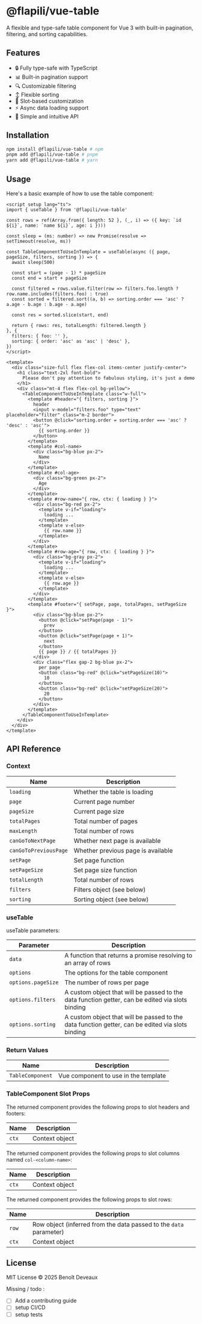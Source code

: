 # @flapili/vue-table

A flexible and type-safe table component for Vue 3 with built-in pagination, filtering, and sorting capabilities.

## Features

- 🔒 Fully type-safe with TypeScript
- 📊 Built-in pagination support
- 🔍 Customizable filtering
- ↕️ Flexible sorting
- 🎨 Slot-based customization
- ⚡ Async data loading support
- 🎯 Simple and intuitive API

## Installation

```bash
npm install @flapili/vue-table # npm
pnpm add @flapili/vue-table # pnpm
yarn add @flapili/vue-table # yarn
```

## Usage

Here's a basic example of how to use the table component:

```vue
<script setup lang="ts">
import { useTable } from '@flapili/vue-table'

const rows = ref(Array.from({ length: 52 }, (_, i) => ({ key: `id ${i}`, name: `name ${i}`, age: i })))

const sleep = (ms: number) => new Promise(resolve => setTimeout(resolve, ms))

const TableComponentToUseInTemplate = useTable(async ({ page, pageSize, filters, sorting }) => {
  await sleep(500)

  const start = (page - 1) * pageSize
  const end = start + pageSize

  const filtered = rows.value.filter(row => filters.foo.length ? row.name.includes(filters.foo) : true)
  const sorted = filtered.sort((a, b) => sorting.order === 'asc' ? a.age - b.age : b.age - a.age)

  const res = sorted.slice(start, end)

  return { rows: res, totalLength: filtered.length }
}, {
  filters: { foo: '' },
  sorting: { order: 'asc' as 'asc' | 'desc' },
})
</script>

<template>
  <div class="size-full flex flex-col items-center justify-center">
    <h1 class="text-2xl font-bold">
      Please don't pay attention to fabulous styling, it's just a demo
    </h1>
    <div class="mt-4 flex flex-col bg-yellow">
      <TableComponentToUseInTemplate class="w-full">
        <template #header="{ filters, sorting }">
          header
          <input v-model="filters.foo" type="text" placeholder="filter" class="m-2 border">
          <button @click="sorting.order = sorting.order === 'asc' ? 'desc' : 'asc'">
            {{ sorting.order }}
          </button>
        </template>
        <template #col-name>
          <div class="bg-blue px-2">
            Name
          </div>
        </template>
        <template #col-age>
          <div class="bg-green px-2">
            Age
          </div>
        </template>
        <template #row-name="{ row, ctx: { loading } }">
          <div class="bg-red px-2">
            <template v-if="loading">
              loading ...
            </template>
            <template v-else>
              {{ row.name }}
            </template>
          </div>
        </template>
        <template #row-age="{ row, ctx: { loading } }">
          <div class="bg-gray px-2">
            <template v-if="loading">
              loading ...
            </template>
            <template v-else>
              {{ row.age }}
            </template>
          </div>
        </template>
        <template #footer="{ setPage, page, totalPages, setPageSize }">
          <div class="bg-blue px-2">
            <button @click="setPage(page - 1)">
              prev
            </button>
            <button @click="setPage(page + 1)">
              next
            </button>
            {{ page }} / {{ totalPages }}
          </div>
          <div class="flex gap-2 bg-blue px-2">
            per page
            <button class="bg-red" @click="setPageSize(10)">
              10
            </button>
            <button class="bg-red" @click="setPageSize(20)">
              20
            </button>
          </div>
        </template>
      </TableComponentToUseInTemplate>
    </div>
  </div>
</template>
```

## API Reference

### Context

| Name                  | Description                        |
|-----------------------|------------------------------------|
| `loading`             | Whether the table is loading       |
| `page`                | Current page number                |
| `pageSize`            | Current page size                  |
| `totalPages`          | Total number of pages              |
| `maxLength`           | Total number of rows               |
| `canGoToNextPage`     | Whether next page is available     |
| `canGoToPreviousPage` | Whether previous page is available |
| `setPage`             | Set page function                  |
| `setPageSize`         | Set page size function             |
| `totalLength`         | Total number of rows               |
| `filters`             | Filters object (see below)         |
| `sorting`             | Sorting object (see below)         |

### useTable

useTable parameters:

| Parameter          | Description                                                                                      |
|--------------------|--------------------------------------------------------------------------------------------------|
| `data`             | A function that returns a promise resolving to an array of rows                                  |
| `options`          | The options for the table component                                                              |
| `options.pageSize` | The number of rows per page                                                                      |
| `options.filters`  | A custom object that will be passed to the data function getter, can be edited via slots binding |
| `options.sorting`  | A custom object that will be passed to the data function getter, can be edited via slots binding |

### Return Values

| Name             | Description                          |
|------------------|--------------------------------------|
| `TableComponent` | Vue component to use in the template |

### TableComponent Slot Props

The returned component provides the following props to slot headers and footers:

| Name  | Description    |
|-------|----------------|
| `ctx` | Context object |

The returned component provides the following props to slot columns named `col-<column-name>`:

| Name  | Description    |
|-------|----------------|
| `ctx` | Context object |

The returned component provides the following props to slot rows:

| Name  | Description                                                        |
|-------|--------------------------------------------------------------------|
| `row` | Row object (inferred from the data passed to the `data` parameter) |
| `ctx` | Context object                                                     |

## License

MIT License © 2025 Benoît Deveaux

Missing / todo :

- [ ] Add a contributing guide
- [ ] setup CI/CD
- [ ] setup tests
